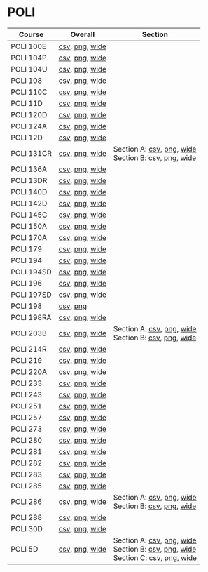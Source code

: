 # POLI

| Course | Overall | Section |
| ------ | ------- | ------- |
| POLI 100E | [csv](https://github.com/UCSD-Historical-Enrollment-Data/2024Spring/blob/main/overall/POLI%20100E.csv), [png](https://raw.githubusercontent.com/UCSD-Historical-Enrollment-Data/2024Spring/main/plot_overall/POLI%20100E.png), [wide](https://raw.githubusercontent.com/UCSD-Historical-Enrollment-Data/2024Spring/main/plot_overall_wide/POLI%20100E.png) |  |
| POLI 104P | [csv](https://github.com/UCSD-Historical-Enrollment-Data/2024Spring/blob/main/overall/POLI%20104P.csv), [png](https://raw.githubusercontent.com/UCSD-Historical-Enrollment-Data/2024Spring/main/plot_overall/POLI%20104P.png), [wide](https://raw.githubusercontent.com/UCSD-Historical-Enrollment-Data/2024Spring/main/plot_overall_wide/POLI%20104P.png) |  |
| POLI 104U | [csv](https://github.com/UCSD-Historical-Enrollment-Data/2024Spring/blob/main/overall/POLI%20104U.csv), [png](https://raw.githubusercontent.com/UCSD-Historical-Enrollment-Data/2024Spring/main/plot_overall/POLI%20104U.png), [wide](https://raw.githubusercontent.com/UCSD-Historical-Enrollment-Data/2024Spring/main/plot_overall_wide/POLI%20104U.png) |  |
| POLI 108 | [csv](https://github.com/UCSD-Historical-Enrollment-Data/2024Spring/blob/main/overall/POLI%20108.csv), [png](https://raw.githubusercontent.com/UCSD-Historical-Enrollment-Data/2024Spring/main/plot_overall/POLI%20108.png), [wide](https://raw.githubusercontent.com/UCSD-Historical-Enrollment-Data/2024Spring/main/plot_overall_wide/POLI%20108.png) |  |
| POLI 110C | [csv](https://github.com/UCSD-Historical-Enrollment-Data/2024Spring/blob/main/overall/POLI%20110C.csv), [png](https://raw.githubusercontent.com/UCSD-Historical-Enrollment-Data/2024Spring/main/plot_overall/POLI%20110C.png), [wide](https://raw.githubusercontent.com/UCSD-Historical-Enrollment-Data/2024Spring/main/plot_overall_wide/POLI%20110C.png) |  |
| POLI 11D | [csv](https://github.com/UCSD-Historical-Enrollment-Data/2024Spring/blob/main/overall/POLI%2011D.csv), [png](https://raw.githubusercontent.com/UCSD-Historical-Enrollment-Data/2024Spring/main/plot_overall/POLI%2011D.png), [wide](https://raw.githubusercontent.com/UCSD-Historical-Enrollment-Data/2024Spring/main/plot_overall_wide/POLI%2011D.png) |  |
| POLI 120D | [csv](https://github.com/UCSD-Historical-Enrollment-Data/2024Spring/blob/main/overall/POLI%20120D.csv), [png](https://raw.githubusercontent.com/UCSD-Historical-Enrollment-Data/2024Spring/main/plot_overall/POLI%20120D.png), [wide](https://raw.githubusercontent.com/UCSD-Historical-Enrollment-Data/2024Spring/main/plot_overall_wide/POLI%20120D.png) |  |
| POLI 124A | [csv](https://github.com/UCSD-Historical-Enrollment-Data/2024Spring/blob/main/overall/POLI%20124A.csv), [png](https://raw.githubusercontent.com/UCSD-Historical-Enrollment-Data/2024Spring/main/plot_overall/POLI%20124A.png), [wide](https://raw.githubusercontent.com/UCSD-Historical-Enrollment-Data/2024Spring/main/plot_overall_wide/POLI%20124A.png) |  |
| POLI 12D | [csv](https://github.com/UCSD-Historical-Enrollment-Data/2024Spring/blob/main/overall/POLI%2012D.csv), [png](https://raw.githubusercontent.com/UCSD-Historical-Enrollment-Data/2024Spring/main/plot_overall/POLI%2012D.png), [wide](https://raw.githubusercontent.com/UCSD-Historical-Enrollment-Data/2024Spring/main/plot_overall_wide/POLI%2012D.png) |  |
| POLI 131CR | [csv](https://github.com/UCSD-Historical-Enrollment-Data/2024Spring/blob/main/overall/POLI%20131CR.csv), [png](https://raw.githubusercontent.com/UCSD-Historical-Enrollment-Data/2024Spring/main/plot_overall/POLI%20131CR.png), [wide](https://raw.githubusercontent.com/UCSD-Historical-Enrollment-Data/2024Spring/main/plot_overall_wide/POLI%20131CR.png) | Section A: [csv](https://github.com/UCSD-Historical-Enrollment-Data/2024Spring/blob/main/section/POLI%20131CR_A.csv), [png](https://raw.githubusercontent.com/UCSD-Historical-Enrollment-Data/2024Spring/main/plot_section/POLI%20131CR_A.png), [wide](https://raw.githubusercontent.com/UCSD-Historical-Enrollment-Data/2024Spring/main/plot_section_wide/POLI%20131CR_A.png)<br>Section B: [csv](https://github.com/UCSD-Historical-Enrollment-Data/2024Spring/blob/main/section/POLI%20131CR_B.csv), [png](https://raw.githubusercontent.com/UCSD-Historical-Enrollment-Data/2024Spring/main/plot_section/POLI%20131CR_B.png), [wide](https://raw.githubusercontent.com/UCSD-Historical-Enrollment-Data/2024Spring/main/plot_section_wide/POLI%20131CR_B.png) |
| POLI 136A | [csv](https://github.com/UCSD-Historical-Enrollment-Data/2024Spring/blob/main/overall/POLI%20136A.csv), [png](https://raw.githubusercontent.com/UCSD-Historical-Enrollment-Data/2024Spring/main/plot_overall/POLI%20136A.png), [wide](https://raw.githubusercontent.com/UCSD-Historical-Enrollment-Data/2024Spring/main/plot_overall_wide/POLI%20136A.png) |  |
| POLI 13DR | [csv](https://github.com/UCSD-Historical-Enrollment-Data/2024Spring/blob/main/overall/POLI%2013DR.csv), [png](https://raw.githubusercontent.com/UCSD-Historical-Enrollment-Data/2024Spring/main/plot_overall/POLI%2013DR.png), [wide](https://raw.githubusercontent.com/UCSD-Historical-Enrollment-Data/2024Spring/main/plot_overall_wide/POLI%2013DR.png) |  |
| POLI 140D | [csv](https://github.com/UCSD-Historical-Enrollment-Data/2024Spring/blob/main/overall/POLI%20140D.csv), [png](https://raw.githubusercontent.com/UCSD-Historical-Enrollment-Data/2024Spring/main/plot_overall/POLI%20140D.png), [wide](https://raw.githubusercontent.com/UCSD-Historical-Enrollment-Data/2024Spring/main/plot_overall_wide/POLI%20140D.png) |  |
| POLI 142D | [csv](https://github.com/UCSD-Historical-Enrollment-Data/2024Spring/blob/main/overall/POLI%20142D.csv), [png](https://raw.githubusercontent.com/UCSD-Historical-Enrollment-Data/2024Spring/main/plot_overall/POLI%20142D.png), [wide](https://raw.githubusercontent.com/UCSD-Historical-Enrollment-Data/2024Spring/main/plot_overall_wide/POLI%20142D.png) |  |
| POLI 145C | [csv](https://github.com/UCSD-Historical-Enrollment-Data/2024Spring/blob/main/overall/POLI%20145C.csv), [png](https://raw.githubusercontent.com/UCSD-Historical-Enrollment-Data/2024Spring/main/plot_overall/POLI%20145C.png), [wide](https://raw.githubusercontent.com/UCSD-Historical-Enrollment-Data/2024Spring/main/plot_overall_wide/POLI%20145C.png) |  |
| POLI 150A | [csv](https://github.com/UCSD-Historical-Enrollment-Data/2024Spring/blob/main/overall/POLI%20150A.csv), [png](https://raw.githubusercontent.com/UCSD-Historical-Enrollment-Data/2024Spring/main/plot_overall/POLI%20150A.png), [wide](https://raw.githubusercontent.com/UCSD-Historical-Enrollment-Data/2024Spring/main/plot_overall_wide/POLI%20150A.png) |  |
| POLI 170A | [csv](https://github.com/UCSD-Historical-Enrollment-Data/2024Spring/blob/main/overall/POLI%20170A.csv), [png](https://raw.githubusercontent.com/UCSD-Historical-Enrollment-Data/2024Spring/main/plot_overall/POLI%20170A.png), [wide](https://raw.githubusercontent.com/UCSD-Historical-Enrollment-Data/2024Spring/main/plot_overall_wide/POLI%20170A.png) |  |
| POLI 179 | [csv](https://github.com/UCSD-Historical-Enrollment-Data/2024Spring/blob/main/overall/POLI%20179.csv), [png](https://raw.githubusercontent.com/UCSD-Historical-Enrollment-Data/2024Spring/main/plot_overall/POLI%20179.png), [wide](https://raw.githubusercontent.com/UCSD-Historical-Enrollment-Data/2024Spring/main/plot_overall_wide/POLI%20179.png) |  |
| POLI 194 | [csv](https://github.com/UCSD-Historical-Enrollment-Data/2024Spring/blob/main/overall/POLI%20194.csv), [png](https://raw.githubusercontent.com/UCSD-Historical-Enrollment-Data/2024Spring/main/plot_overall/POLI%20194.png), [wide](https://raw.githubusercontent.com/UCSD-Historical-Enrollment-Data/2024Spring/main/plot_overall_wide/POLI%20194.png) |  |
| POLI 194SD | [csv](https://github.com/UCSD-Historical-Enrollment-Data/2024Spring/blob/main/overall/POLI%20194SD.csv), [png](https://raw.githubusercontent.com/UCSD-Historical-Enrollment-Data/2024Spring/main/plot_overall/POLI%20194SD.png), [wide](https://raw.githubusercontent.com/UCSD-Historical-Enrollment-Data/2024Spring/main/plot_overall_wide/POLI%20194SD.png) |  |
| POLI 196 | [csv](https://github.com/UCSD-Historical-Enrollment-Data/2024Spring/blob/main/overall/POLI%20196.csv), [png](https://raw.githubusercontent.com/UCSD-Historical-Enrollment-Data/2024Spring/main/plot_overall/POLI%20196.png), [wide](https://raw.githubusercontent.com/UCSD-Historical-Enrollment-Data/2024Spring/main/plot_overall_wide/POLI%20196.png) |  |
| POLI 197SD | [csv](https://github.com/UCSD-Historical-Enrollment-Data/2024Spring/blob/main/overall/POLI%20197SD.csv), [png](https://raw.githubusercontent.com/UCSD-Historical-Enrollment-Data/2024Spring/main/plot_overall/POLI%20197SD.png), [wide](https://raw.githubusercontent.com/UCSD-Historical-Enrollment-Data/2024Spring/main/plot_overall_wide/POLI%20197SD.png) |  |
| POLI 198 | [csv](https://github.com/UCSD-Historical-Enrollment-Data/2024Spring/blob/main/overall/POLI%20198.csv), [png](https://raw.githubusercontent.com/UCSD-Historical-Enrollment-Data/2024Spring/main/plot_overall/POLI%20198.png) |  |
| POLI 198RA | [csv](https://github.com/UCSD-Historical-Enrollment-Data/2024Spring/blob/main/overall/POLI%20198RA.csv), [png](https://raw.githubusercontent.com/UCSD-Historical-Enrollment-Data/2024Spring/main/plot_overall/POLI%20198RA.png), [wide](https://raw.githubusercontent.com/UCSD-Historical-Enrollment-Data/2024Spring/main/plot_overall_wide/POLI%20198RA.png) |  |
| POLI 203B | [csv](https://github.com/UCSD-Historical-Enrollment-Data/2024Spring/blob/main/overall/POLI%20203B.csv), [png](https://raw.githubusercontent.com/UCSD-Historical-Enrollment-Data/2024Spring/main/plot_overall/POLI%20203B.png), [wide](https://raw.githubusercontent.com/UCSD-Historical-Enrollment-Data/2024Spring/main/plot_overall_wide/POLI%20203B.png) | Section A: [csv](https://github.com/UCSD-Historical-Enrollment-Data/2024Spring/blob/main/section/POLI%20203B_A.csv), [png](https://raw.githubusercontent.com/UCSD-Historical-Enrollment-Data/2024Spring/main/plot_section/POLI%20203B_A.png), [wide](https://raw.githubusercontent.com/UCSD-Historical-Enrollment-Data/2024Spring/main/plot_section_wide/POLI%20203B_A.png)<br>Section B: [csv](https://github.com/UCSD-Historical-Enrollment-Data/2024Spring/blob/main/section/POLI%20203B_B.csv), [png](https://raw.githubusercontent.com/UCSD-Historical-Enrollment-Data/2024Spring/main/plot_section/POLI%20203B_B.png), [wide](https://raw.githubusercontent.com/UCSD-Historical-Enrollment-Data/2024Spring/main/plot_section_wide/POLI%20203B_B.png) |
| POLI 214R | [csv](https://github.com/UCSD-Historical-Enrollment-Data/2024Spring/blob/main/overall/POLI%20214R.csv), [png](https://raw.githubusercontent.com/UCSD-Historical-Enrollment-Data/2024Spring/main/plot_overall/POLI%20214R.png), [wide](https://raw.githubusercontent.com/UCSD-Historical-Enrollment-Data/2024Spring/main/plot_overall_wide/POLI%20214R.png) |  |
| POLI 219 | [csv](https://github.com/UCSD-Historical-Enrollment-Data/2024Spring/blob/main/overall/POLI%20219.csv), [png](https://raw.githubusercontent.com/UCSD-Historical-Enrollment-Data/2024Spring/main/plot_overall/POLI%20219.png), [wide](https://raw.githubusercontent.com/UCSD-Historical-Enrollment-Data/2024Spring/main/plot_overall_wide/POLI%20219.png) |  |
| POLI 220A | [csv](https://github.com/UCSD-Historical-Enrollment-Data/2024Spring/blob/main/overall/POLI%20220A.csv), [png](https://raw.githubusercontent.com/UCSD-Historical-Enrollment-Data/2024Spring/main/plot_overall/POLI%20220A.png), [wide](https://raw.githubusercontent.com/UCSD-Historical-Enrollment-Data/2024Spring/main/plot_overall_wide/POLI%20220A.png) |  |
| POLI 233 | [csv](https://github.com/UCSD-Historical-Enrollment-Data/2024Spring/blob/main/overall/POLI%20233.csv), [png](https://raw.githubusercontent.com/UCSD-Historical-Enrollment-Data/2024Spring/main/plot_overall/POLI%20233.png), [wide](https://raw.githubusercontent.com/UCSD-Historical-Enrollment-Data/2024Spring/main/plot_overall_wide/POLI%20233.png) |  |
| POLI 243 | [csv](https://github.com/UCSD-Historical-Enrollment-Data/2024Spring/blob/main/overall/POLI%20243.csv), [png](https://raw.githubusercontent.com/UCSD-Historical-Enrollment-Data/2024Spring/main/plot_overall/POLI%20243.png), [wide](https://raw.githubusercontent.com/UCSD-Historical-Enrollment-Data/2024Spring/main/plot_overall_wide/POLI%20243.png) |  |
| POLI 251 | [csv](https://github.com/UCSD-Historical-Enrollment-Data/2024Spring/blob/main/overall/POLI%20251.csv), [png](https://raw.githubusercontent.com/UCSD-Historical-Enrollment-Data/2024Spring/main/plot_overall/POLI%20251.png), [wide](https://raw.githubusercontent.com/UCSD-Historical-Enrollment-Data/2024Spring/main/plot_overall_wide/POLI%20251.png) |  |
| POLI 257 | [csv](https://github.com/UCSD-Historical-Enrollment-Data/2024Spring/blob/main/overall/POLI%20257.csv), [png](https://raw.githubusercontent.com/UCSD-Historical-Enrollment-Data/2024Spring/main/plot_overall/POLI%20257.png), [wide](https://raw.githubusercontent.com/UCSD-Historical-Enrollment-Data/2024Spring/main/plot_overall_wide/POLI%20257.png) |  |
| POLI 273 | [csv](https://github.com/UCSD-Historical-Enrollment-Data/2024Spring/blob/main/overall/POLI%20273.csv), [png](https://raw.githubusercontent.com/UCSD-Historical-Enrollment-Data/2024Spring/main/plot_overall/POLI%20273.png), [wide](https://raw.githubusercontent.com/UCSD-Historical-Enrollment-Data/2024Spring/main/plot_overall_wide/POLI%20273.png) |  |
| POLI 280 | [csv](https://github.com/UCSD-Historical-Enrollment-Data/2024Spring/blob/main/overall/POLI%20280.csv), [png](https://raw.githubusercontent.com/UCSD-Historical-Enrollment-Data/2024Spring/main/plot_overall/POLI%20280.png), [wide](https://raw.githubusercontent.com/UCSD-Historical-Enrollment-Data/2024Spring/main/plot_overall_wide/POLI%20280.png) |  |
| POLI 281 | [csv](https://github.com/UCSD-Historical-Enrollment-Data/2024Spring/blob/main/overall/POLI%20281.csv), [png](https://raw.githubusercontent.com/UCSD-Historical-Enrollment-Data/2024Spring/main/plot_overall/POLI%20281.png), [wide](https://raw.githubusercontent.com/UCSD-Historical-Enrollment-Data/2024Spring/main/plot_overall_wide/POLI%20281.png) |  |
| POLI 282 | [csv](https://github.com/UCSD-Historical-Enrollment-Data/2024Spring/blob/main/overall/POLI%20282.csv), [png](https://raw.githubusercontent.com/UCSD-Historical-Enrollment-Data/2024Spring/main/plot_overall/POLI%20282.png), [wide](https://raw.githubusercontent.com/UCSD-Historical-Enrollment-Data/2024Spring/main/plot_overall_wide/POLI%20282.png) |  |
| POLI 283 | [csv](https://github.com/UCSD-Historical-Enrollment-Data/2024Spring/blob/main/overall/POLI%20283.csv), [png](https://raw.githubusercontent.com/UCSD-Historical-Enrollment-Data/2024Spring/main/plot_overall/POLI%20283.png), [wide](https://raw.githubusercontent.com/UCSD-Historical-Enrollment-Data/2024Spring/main/plot_overall_wide/POLI%20283.png) |  |
| POLI 285 | [csv](https://github.com/UCSD-Historical-Enrollment-Data/2024Spring/blob/main/overall/POLI%20285.csv), [png](https://raw.githubusercontent.com/UCSD-Historical-Enrollment-Data/2024Spring/main/plot_overall/POLI%20285.png), [wide](https://raw.githubusercontent.com/UCSD-Historical-Enrollment-Data/2024Spring/main/plot_overall_wide/POLI%20285.png) |  |
| POLI 286 | [csv](https://github.com/UCSD-Historical-Enrollment-Data/2024Spring/blob/main/overall/POLI%20286.csv), [png](https://raw.githubusercontent.com/UCSD-Historical-Enrollment-Data/2024Spring/main/plot_overall/POLI%20286.png), [wide](https://raw.githubusercontent.com/UCSD-Historical-Enrollment-Data/2024Spring/main/plot_overall_wide/POLI%20286.png) | Section A: [csv](https://github.com/UCSD-Historical-Enrollment-Data/2024Spring/blob/main/section/POLI%20286_A.csv), [png](https://raw.githubusercontent.com/UCSD-Historical-Enrollment-Data/2024Spring/main/plot_section/POLI%20286_A.png), [wide](https://raw.githubusercontent.com/UCSD-Historical-Enrollment-Data/2024Spring/main/plot_section_wide/POLI%20286_A.png)<br>Section B: [csv](https://github.com/UCSD-Historical-Enrollment-Data/2024Spring/blob/main/section/POLI%20286_B.csv), [png](https://raw.githubusercontent.com/UCSD-Historical-Enrollment-Data/2024Spring/main/plot_section/POLI%20286_B.png), [wide](https://raw.githubusercontent.com/UCSD-Historical-Enrollment-Data/2024Spring/main/plot_section_wide/POLI%20286_B.png) |
| POLI 288 | [csv](https://github.com/UCSD-Historical-Enrollment-Data/2024Spring/blob/main/overall/POLI%20288.csv), [png](https://raw.githubusercontent.com/UCSD-Historical-Enrollment-Data/2024Spring/main/plot_overall/POLI%20288.png), [wide](https://raw.githubusercontent.com/UCSD-Historical-Enrollment-Data/2024Spring/main/plot_overall_wide/POLI%20288.png) |  |
| POLI 30D | [csv](https://github.com/UCSD-Historical-Enrollment-Data/2024Spring/blob/main/overall/POLI%2030D.csv), [png](https://raw.githubusercontent.com/UCSD-Historical-Enrollment-Data/2024Spring/main/plot_overall/POLI%2030D.png), [wide](https://raw.githubusercontent.com/UCSD-Historical-Enrollment-Data/2024Spring/main/plot_overall_wide/POLI%2030D.png) |  |
| POLI 5D | [csv](https://github.com/UCSD-Historical-Enrollment-Data/2024Spring/blob/main/overall/POLI%205D.csv), [png](https://raw.githubusercontent.com/UCSD-Historical-Enrollment-Data/2024Spring/main/plot_overall/POLI%205D.png), [wide](https://raw.githubusercontent.com/UCSD-Historical-Enrollment-Data/2024Spring/main/plot_overall_wide/POLI%205D.png) | Section A: [csv](https://github.com/UCSD-Historical-Enrollment-Data/2024Spring/blob/main/section/POLI%205D_A.csv), [png](https://raw.githubusercontent.com/UCSD-Historical-Enrollment-Data/2024Spring/main/plot_section/POLI%205D_A.png), [wide](https://raw.githubusercontent.com/UCSD-Historical-Enrollment-Data/2024Spring/main/plot_section_wide/POLI%205D_A.png)<br>Section B: [csv](https://github.com/UCSD-Historical-Enrollment-Data/2024Spring/blob/main/section/POLI%205D_B.csv), [png](https://raw.githubusercontent.com/UCSD-Historical-Enrollment-Data/2024Spring/main/plot_section/POLI%205D_B.png), [wide](https://raw.githubusercontent.com/UCSD-Historical-Enrollment-Data/2024Spring/main/plot_section_wide/POLI%205D_B.png)<br>Section C: [csv](https://github.com/UCSD-Historical-Enrollment-Data/2024Spring/blob/main/section/POLI%205D_C.csv), [png](https://raw.githubusercontent.com/UCSD-Historical-Enrollment-Data/2024Spring/main/plot_section/POLI%205D_C.png), [wide](https://raw.githubusercontent.com/UCSD-Historical-Enrollment-Data/2024Spring/main/plot_section_wide/POLI%205D_C.png) |
